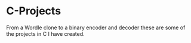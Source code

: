 # C-Projects
From a Wordle clone to a binary encoder and decoder these are some of the projects in C I have created.
